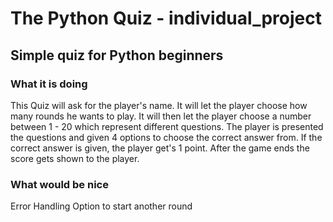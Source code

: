 # The Python Quiz - individual_project

## Simple quiz for Python beginners

### What it is doing
This Quiz will ask for the player's name.
It will let the player choose how many rounds he wants to play.
It will then let the player choose a number between 1 - 20 which represent different questions.
The player is presented the questions and given 4 options to choose the correct answer from.
If the correct answer is given, the player get's 1 point.
After the game ends the score gets shown to the player.

### What would be nice
Error Handling 
Option to start another round